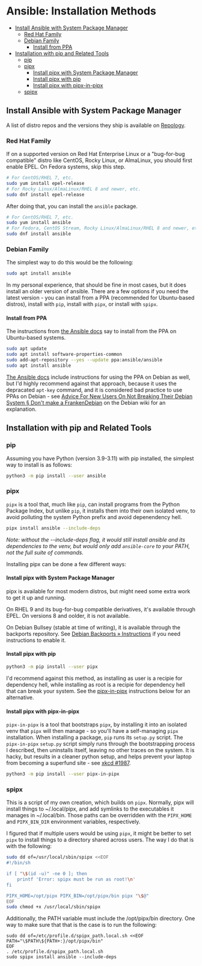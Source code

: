 # Ansible: Installation Methods

<!-- vim-markdown-toc GFM -->

* [Install Ansible with System Package Manager](#install-ansible-with-system-package-manager)
  * [Red Hat Family](#red-hat-family)
  * [Debian Family](#debian-family)
    * [Install from PPA](#install-from-ppa)
* [Installation with pip and Related Tools](#installation-with-pip-and-related-tools)
  * [pip](#pip)
  * [pipx](#pipx)
    * [Install pipx with System Package Manager](#install-pipx-with-system-package-manager)
    * [Install pipx with pip](#install-pipx-with-pip)
    * [Install pipx with pipx-in-pipx](#install-pipx-with-pipx-in-pipx)
  * [spipx](#spipx)

<!-- vim-markdown-toc -->

## Install Ansible with System Package Manager

A list of distro repos and the versions they ship is available on [Repology](https://repology.org/project/ansible/versions).

### Red Hat Family

If on a supported version on Red Hat Enterprise Linux or a "bug-for-bug compatible" distro like CentOS, Rocky Linux, or AlmaLinux, you should first enable EPEL. On Fedora systems, skip this step.

```sh
# For CentOS/RHEL 7, etc.
sudo yum install epel-release
# For Rocky Linux/AlmaLinux/RHEL 8 and newer, etc.
sudo dnf install epel-release
```

After doing that, you can install the `ansible` package.

```sh
# For CentOS/RHEL 7, etc.
sudo yum install ansible
# For Fedora, CentOS Stream, Rocky Linux/AlmaLinux/RHEL 8 and newer, etc.
sudo dnf install ansible
```

### Debian Family

The simplest way to do this would be the following:

```sh
sudo apt install ansible
```

In my personal experience, that should be fine in most cases, but it does install an older version of ansible. There are a few options if you need the latest version - you can install from a PPA (recommended for Ubuntu-based distros), install with `pip`, install with `pipx`, or install with `spipx`.

#### Install from PPA

The instructions from [the Ansible docs](https://docs.ansible.com/ansible/latest/installation_guide/installation_distros.html#installing-ansible-on-ubuntu) say to install from the PPA on Ubuntu-based systems.

```sh
sudo apt update
sudo apt install software-properties-common
sudo add-apt-repository --yes --update ppa:ansible/ansible
sudo apt install ansible
```

[The Ansible docs](https://docs.ansible.com/ansible/latest/installation_guide/installation_distros.html#installing-ansible-on-debian) include instructions for using the PPA on Debian as well, but I'd highly recommend against that approach, because it uses the depracated `apt-key` command, and it is considered bad practice to use PPAs on Debian - see [Advice For New Users On Not Breaking Their Debian System § Don't make a FrankenDebian](https://wiki.debian.org/DontBreakDebian#Don.27t_make_a_FrankenDebian) on the Debian wiki for an explanation.

## Installation with pip and Related Tools

### pip

Assuming you have Python (version 3.9-3.11) with pip installed, the simplest way to install is as follows:
```sh
python3 -m pip install --user ansible
```

### pipx

`pipx` is a tool that, much like `pip`, can install programs from the Python Package Index, but unlike `pip`, it installs them into their own isolated venv, to avoid polluting the system Python prefix and avoid depenendency hell.

```sh
pipx install ansible --include-deps
```

*Note: without the --include-deps flag, it would still install ansible and its dependencies to the venv, but would only add `ansible-core` to your PATH, not the full suite of commands.*

Installing pipx can be done a few different ways:

#### Install pipx with System Package Manager

pipx is available for most modern distros, but might need some extra work to get it up and running.

On RHEL 9 and its bug-for-bug compatible derivatives, it's available through EPEL. On versions 8 and oolder, it is not available.

On Debian Bullsey (stable at time of writing), it is available through the backports repository. See [Debian Backports » Instructions](https://backports.debian.org/Instructions/) if you need instructions to enable it.

#### Install pipx with pip

```sh
python3 -m pip install --user pipx
```

I'd recommend against this method, as installing as user is a recipie for dependency hell, while installing as root is a recipie for dependency hell that can break your system. See the [pipx-in-pipx](#install-pipx-with-pipx-in-pipx) instructions below for an alternative.

#### Install pipx with pipx-in-pipx

`pipx-in-pipx` is a tool that bootstraps `pipx`, by installing it into an isolated venv that `pipx` will then manage - so you'll have a self-managing `pipx` installation. When installing a package, `pip` runs its `setup.py` script. The `pipx-in-pipx` `setup.py` script simply runs through the bootstrapping process I described, then uninstalls itself, leaving no other traces on the system. It is hacky, but results in a cleaner python setup, and helps prevent your laptop from becoming a superfund site - see [xkcd #1987](https://xkcd.com/1987/).

```sh
python3 -m pip install --user pipx-in-pipx
```

### spipx

This is a script of my own creation, which builds on `pipx`. Normally, pipx will install things to ~/.local/pipx, and add symlinks to the executables it manages in ~/.local/bin. Those paths can be overridden with the `PIPX_HOME` and `PIPX_BIN_DIR` environment variables, respectively.

I figured that if multiple users would be using `pipx`, it might be better to set `pipx` to install things to a directory shared across users. The way I do that is with the following:

```sh
sudo dd of=/usr/local/sbin/spipx <<EOF
#!/bin/sh

if [ "\$(id -u)" -ne 0 ]; then
    printf 'Error: spipx must be run as root!\n'
fi

PIPX_HOME=/opt/pipx PIPX_BIN=/opt/pipx/bin pipx "\$@"
EOF
sudo chmod +x /usr/local/sbin/spipx
```

Additionally, the PATH variable must include the /opt/pipx/bin directory. One way to make sure that that is the case is to run the following:

```
sudo dd of=/etc/profile.d/spipx_path.local.sh <<EOF
PATH="\$PATH\${PATH+:}/opt/pipx/bin"
EOF
. /etc/profile.d/spipx_path.local.sh
sudo spipx install ansible --include-deps
```
